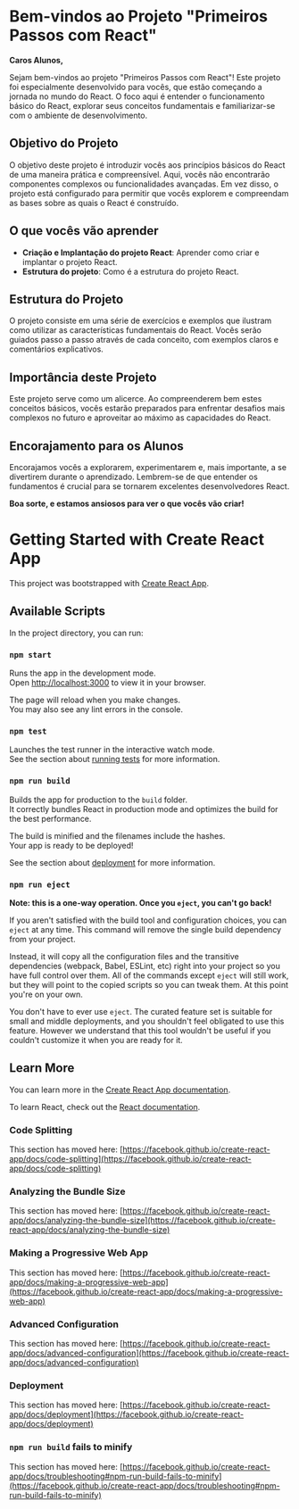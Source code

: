 # Bem-vindos ao Projeto "Primeiros Passos com React"

**Caros Alunos,**

Sejam bem-vindos ao projeto "Primeiros Passos com React"! Este projeto foi especialmente desenvolvido para vocês, que estão começando a jornada no mundo do React. O foco aqui é entender o funcionamento básico do React, explorar seus conceitos fundamentais e familiarizar-se com o ambiente de desenvolvimento.

## Objetivo do Projeto
O objetivo deste projeto é introduzir vocês aos princípios básicos do React de uma maneira prática e compreensível. Aqui, vocês não encontrarão componentes complexos ou funcionalidades avançadas. Em vez disso, o projeto está configurado para permitir que vocês explorem e compreendam as bases sobre as quais o React é construído.

## O que vocês vão aprender
- **Criação e Implantação do projeto React**: Aprender como criar e implantar o projeto React.
- **Estrutura do projeto**: Como é a estrutura do projeto React.

## Estrutura do Projeto
O projeto consiste em uma série de exercícios e exemplos que ilustram como utilizar as características fundamentais do React. Vocês serão guiados passo a passo através de cada conceito, com exemplos claros e comentários explicativos.

## Importância deste Projeto
Este projeto serve como um alicerce. Ao compreenderem bem estes conceitos básicos, vocês estarão preparados para enfrentar desafios mais complexos no futuro e aproveitar ao máximo as capacidades do React.

## Encorajamento para os Alunos
Encorajamos vocês a explorarem, experimentarem e, mais importante, a se divertirem durante o aprendizado. Lembrem-se de que entender os fundamentos é crucial para se tornarem excelentes desenvolvedores React.

**Boa sorte, e estamos ansiosos para ver o que vocês vão criar!**


# Getting Started with Create React App

This project was bootstrapped with [Create React App](https://github.com/facebook/create-react-app).

## Available Scripts

In the project directory, you can run:

### `npm start`

Runs the app in the development mode.\
Open [http://localhost:3000](http://localhost:3000) to view it in your browser.

The page will reload when you make changes.\
You may also see any lint errors in the console.

### `npm test`

Launches the test runner in the interactive watch mode.\
See the section about [running tests](https://facebook.github.io/create-react-app/docs/running-tests) for more information.

### `npm run build`

Builds the app for production to the `build` folder.\
It correctly bundles React in production mode and optimizes the build for the best performance.

The build is minified and the filenames include the hashes.\
Your app is ready to be deployed!

See the section about [deployment](https://facebook.github.io/create-react-app/docs/deployment) for more information.

### `npm run eject`

**Note: this is a one-way operation. Once you `eject`, you can't go back!**

If you aren't satisfied with the build tool and configuration choices, you can `eject` at any time. This command will remove the single build dependency from your project.

Instead, it will copy all the configuration files and the transitive dependencies (webpack, Babel, ESLint, etc) right into your project so you have full control over them. All of the commands except `eject` will still work, but they will point to the copied scripts so you can tweak them. At this point you're on your own.

You don't have to ever use `eject`. The curated feature set is suitable for small and middle deployments, and you shouldn't feel obligated to use this feature. However we understand that this tool wouldn't be useful if you couldn't customize it when you are ready for it.

## Learn More

You can learn more in the [Create React App documentation](https://facebook.github.io/create-react-app/docs/getting-started).

To learn React, check out the [React documentation](https://reactjs.org/).

### Code Splitting

This section has moved here: [https://facebook.github.io/create-react-app/docs/code-splitting](https://facebook.github.io/create-react-app/docs/code-splitting)

### Analyzing the Bundle Size

This section has moved here: [https://facebook.github.io/create-react-app/docs/analyzing-the-bundle-size](https://facebook.github.io/create-react-app/docs/analyzing-the-bundle-size)

### Making a Progressive Web App

This section has moved here: [https://facebook.github.io/create-react-app/docs/making-a-progressive-web-app](https://facebook.github.io/create-react-app/docs/making-a-progressive-web-app)

### Advanced Configuration

This section has moved here: [https://facebook.github.io/create-react-app/docs/advanced-configuration](https://facebook.github.io/create-react-app/docs/advanced-configuration)

### Deployment

This section has moved here: [https://facebook.github.io/create-react-app/docs/deployment](https://facebook.github.io/create-react-app/docs/deployment)

### `npm run build` fails to minify

This section has moved here: [https://facebook.github.io/create-react-app/docs/troubleshooting#npm-run-build-fails-to-minify](https://facebook.github.io/create-react-app/docs/troubleshooting#npm-run-build-fails-to-minify)
